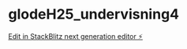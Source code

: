 # glodeH25_undervisning4

[Edit in StackBlitz next generation editor ⚡️](https://stackblitz.com/~/github.com/JulieKodehode/glodeH25_undervisning4)